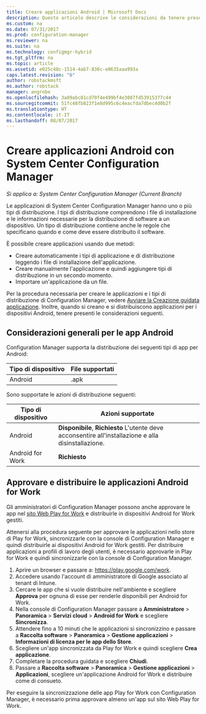 ```yaml
---
title: Creare applicazioni Android | Microsoft Docs
description: Questo articolo descrive le considerazioni da tenere presenti quando si creano e distribuiscono applicazioni per i dispositivi Android.
ms.custom: na
ms.date: 07/31/2017
ms.prod: configuration-manager
ms.reviewer: na
ms.suite: na
ms.technology: configmgr-hybrid
ms.tgt_pltfrm: na
ms.topic: article
ms.assetid: e025c48c-1514-4ab7-836c-e0635aaa993a
caps.latest.revision: "6"
author: robstackmsft
ms.author: robstack
manager: angrobe
ms.openlocfilehash: 3a89abc81cd70f4e499bf4e3087fd53915377c44
ms.sourcegitcommit: 51fc48fb023f1e8d995c6c4eacfda7dbec4d0b2f
ms.translationtype: HT
ms.contentlocale: it-IT
ms.lasthandoff: 08/07/2017
---
```

# <a name="create-android-applications-with-system-center-configuration-manager"></a>Creare applicazioni Android con System Center Configuration Manager

*Si applica a: System Center Configuration Manager (Current Branch)*

Le applicazioni di System Center Configuration Manager hanno uno o più tipi di distribuzione. I tipi di distribuzione comprendono i file di installazione e le informazioni necessarie per la distribuzione di software a un dispositivo. Un tipo di distribuzione contiene anche le regole che specificano quando e come deve essere distribuito il software.  

 È possibile creare applicazioni usando due metodi:  

-   Creare automaticamente i tipi di applicazione e di distribuzione leggendo i file di installazione dell'applicazione.  
-   Creare manualmente l'applicazione e quindi aggiungere tipi di distribuzione in un secondo momento.  
-   Importare un'applicazione da un file.  

Per la procedura necessaria per creare le applicazioni e i tipi di distribuzione di Configuration Manager, vedere [Avviare la Creazione guidata applicazione](../../apps/deploy-use/create-applications.md#start-the-create-application-wizard). Inoltre, quando si creano e si distribuiscono applicazioni per i dispositivi Android, tenere presenti le considerazioni seguenti.  

## <a name="general-considerations-for-android-apps"></a>Considerazioni generali per le app Android

Configuration Manager supporta la distribuzione dei seguenti tipi di app per Android:

|Tipo di dispositivo|File supportati|
|-|-|
|Android|.apk|

Sono supportate le azioni di distribuzione seguenti:

|Tipo di dispositivo|Azioni supportate|
|-|-|
|Android|**Disponibile**, **Richiesto** L'utente deve acconsentire all'installazione e alla disinstallazione.|
|Android for Work | **Richiesto** |

## <a name="approve-and-deploy-android-for-work-apps"></a>Approvare e distribuire le applicazioni Android for Work
Gli amministratori di Configuration Manager possono anche approvare le app nel [sito Web Play for Work](https://play.google.com/work) e distribuirle in dispositivi Android for Work gestiti.

Attenersi alla procedura seguente per approvare le applicazioni nello store di Play for Work, sincronizzarle con la console di Configuration Manager e quindi distribuirle ai dispositivi Android for Work gestiti. Per distribuire applicazioni a profili di lavoro degli utenti, è necessario approvarle in Play for Work e quindi sincronizzarle con la console di Configuration Manager.

1. Aprire un browser e passare a: https://play.google.com/work.
2. Accedere usando l'account di amministratore di Google associato al tenant di Intune.
3. Cercare le app che si vuole distribuire nell'ambiente e scegliere **Approva** per ognuna di esse per renderle disponibili per Android for Work.
4. Nella console di Configuration Manager passare a **Amministratore** > **Panoramica** > **Servizi cloud** > **Android for Work** e scegliere **Sincronizza**.
5. Attendere fino a 10 minuti che le applicazioni si sincronizzino e passare a **Raccolta software** > **Panoramica** > **Gestione applicazioni** > **Informazioni di licenza per le app dello Store**.
6. Scegliere un'app sincronizzata da Play for Work e quindi scegliere **Crea applicazione**.
7. Completare la procedura guidata e scegliere **Chiudi**.
8. Passare a **Raccolta software** > **Panoramica** > **Gestione applicazioni** > **Applicazioni**, scegliere un'applicazione Android for Work e distribuire come di consueto.

Per eseguire la sincronizzazione delle app Play for Work con Configuration Manager, è necessario prima approvare almeno un'app sul sito Web Play for Work.
